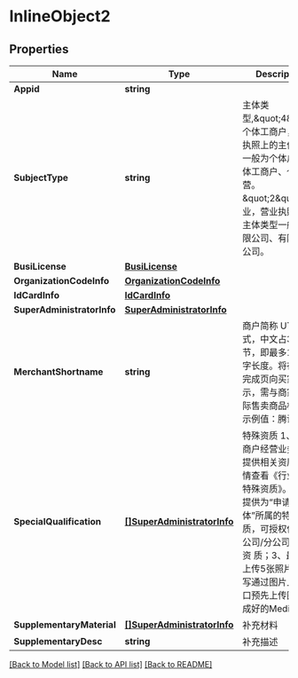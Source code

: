 # InlineObject2

## Properties

Name | Type | Description | Notes
------------ | ------------- | ------------- | -------------
**Appid** | **string** |  | 
**SubjectType** | **string** | 主体类型,\&quot;4\&quot;-个体工商户，营业执照上的主体类型一般为个体户、个体工商户、个体经营。\&quot;2\&quot;-企业，营业执照上的主体类型一般为有限公司、有限责任公司。 | 
**BusiLicense** | [**BusiLicense**](BusiLicense.md) |  | 
**OrganizationCodeInfo** | [**OrganizationCodeInfo**](OrganizationCodeInfo.md) |  | [optional] 
**IdCardInfo** | [**IdCardInfo**](IdCardInfo.md) |  | 
**SuperAdministratorInfo** | [**SuperAdministratorInfo**](SuperAdministratorInfo.md) |  | 
**MerchantShortname** | **string** | 商户简称 UTF-8格式，中文占3个字节，即最多16个汉字长度。将在支付完成页向买家展示，需与商家的实际售卖商品相符 。示例值：腾讯 | 
**SpecialQualification** | [**[]SuperAdministratorInfo**](SuperAdministratorInfo.md) | 特殊资质 1、根据商户经营业务要求提供相关资质，详情查看《行业对应特殊资质》。2、请提供为“申请商家主体”所属的特殊资质，可授权使用总公司/分公司的特殊资 质；3、最多可上传5张照片，请填写通过图片上传接口预先上传图片生成好的MediaID 。 | [optional] 
**SupplementaryMaterial** | [**[]SuperAdministratorInfo**](SuperAdministratorInfo.md) | 补充材料 | [optional] 
**SupplementaryDesc** | **string** | 补充描述 | [optional] 

[[Back to Model list]](../README.md#documentation-for-models) [[Back to API list]](../README.md#documentation-for-api-endpoints) [[Back to README]](../README.md)


